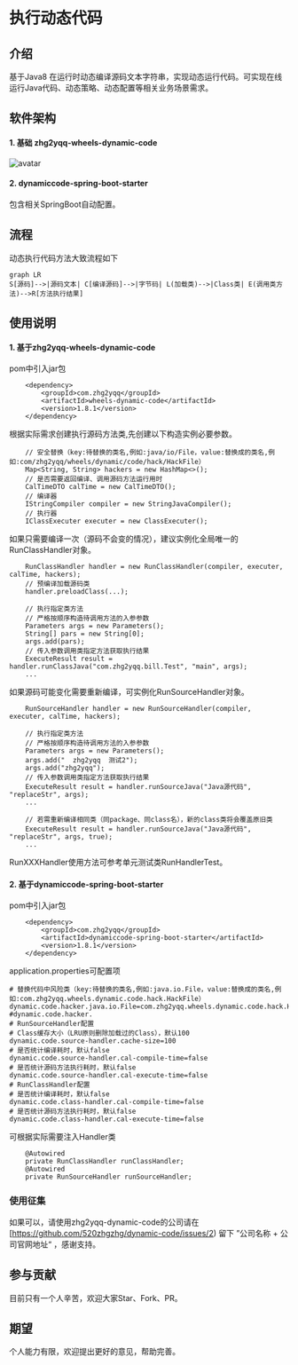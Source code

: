 # 执行动态代码

## 介绍
基于Java8 在运行时动态编译源码文本字符串，实现动态运行代码。可实现在线运行Java代码、动态策略、动态配置等相关业务场景需求。

## 软件架构
#### 1. 基础 zhg2yqq-wheels-dynamic-code
![avatar](http://resource.zhg2yqq.com/image/zhg2yqq-wheels-dynamic-code%E7%BB%93%E6%9E%84%E5%9B%BE.png)
#### 2. dynamiccode-spring-boot-starter
包含相关SpringBoot自动配置。


## 流程
动态执行代码方法大致流程如下
```mermaid
graph LR
S[源码]-->|源码文本| C[编译源码]-->|字节码| L(加载类)-->|Class类| E(调用类方法)-->R[方法执行结果]
```


## 使用说明

#### 1. 基于zhg2yqq-wheels-dynamic-code
pom中引入jar包
```
    <dependency>
        <groupId>com.zhg2yqq</groupId>
        <artifactId>wheels-dynamic-code</artifactId>
        <version>1.8.1</version>
    </dependency>
```
根据实际需求创建执行源码方法类,先创建以下构造实例必要参数。
```
    // 安全替换（key:待替换的类名,例如:java/io/File，value:替换成的类名,例如:com/zhg2yqq/wheels/dynamic/code/hack/HackFile）
    Map<String, String> hackers = new HashMap<>();
    // 是否需要返回编译、调用源码方法运行用时
    CalTimeDTO calTime = new CalTimeDTO();
    // 编译器
    IStringCompiler compiler = new StringJavaCompiler();
    // 执行器
    IClassExecuter executer = new ClassExecuter();
```
如果只需要编译一次（源码不会变的情况），建议实例化全局唯一的RunClassHandler对象。
```
    RunClassHandler handler = new RunClassHandler(compiler, executer, calTime, hackers);
    // 预编译加载源码类
    handler.preloadClass(...);

    // 执行指定类方法
    // 严格按顺序构造待调用方法的入参参数
    Parameters args = new Parameters();
    String[] pars = new String[0];
    args.add(pars);
    // 传入参数调用类指定方法获取执行结果
    ExecuteResult result = handler.runClassJava("com.zhg2yqq.bill.Test", "main", args);
    ...
```
如果源码可能变化需要重新编译，可实例化RunSourceHandler对象。
```
    RunSourceHandler handler = new RunSourceHandler(compiler, executer, calTime, hackers);

    // 执行指定类方法
    // 严格按顺序构造待调用方法的入参参数
    Parameters args = new Parameters();
    args.add("  zhg2yqq  测试2");
    args.add("zhg2yqq");
    // 传入参数调用类指定方法获取执行结果
    ExecuteResult result = handler.runSourceJava("Java源代码", "replaceStr", args);
    ...

    // 若需重新编译相同类（同package、同class名），新的class类将会覆盖原旧类
    ExecuteResult result = handler.runSourceJava("Java源代码", "replaceStr", args, true);
    ...
```
RunXXXHandler使用方法可参考单元测试类RunHandlerTest。
#### 2. 基于dynamiccode-spring-boot-starter
pom中引入jar包
```
    <dependency>
        <groupId>com.zhg2yqq</groupId>
        <artifactId>dynamiccode-spring-boot-starter</artifactId>
        <version>1.8.1</version>
    </dependency>
```
application.properties可配置项
```
# 替换代码中风险类（key:待替换的类名,例如:java.io.File，value:替换成的类名,例如:com.zhg2yqq.wheels.dynamic.code.hack.HackFile）
dynamic.code.hacker.java.io.File=com.zhg2yqq.wheels.dynamic.code.hack.HackFile
#dynamic.code.hacker.
# RunSourceHandler配置
# Class缓存大小（LRU原则删除加载过的Class），默认100
dynamic.code.source-handler.cache-size=100
# 是否统计编译耗时，默认false
dynamic.code.source-handler.cal-compile-time=false
# 是否统计源码方法执行耗时，默认false
dynamic.code.source-handler.cal-execute-time=false
# RunClassHandler配置
# 是否统计编译耗时，默认false
dynamic.code.class-handler.cal-compile-time=false
# 是否统计源码方法执行耗时，默认false
dynamic.code.class-handler.cal-execute-time=false
```
可根据实际需要注入Handler类
```
    @Autowired
    private RunClassHandler runClassHandler;
    @Autowired
    private RunSourceHandler runSourceHandler;
```
### 使用征集
如果可以，请使用zhg2yqq-dynamic-code的公司请在 [https://github.com/520zhgzhg/dynamic-code/issues/2) 留下 ”公司名称 + 公司官网地址“ ，感谢支持。

## 参与贡献

目前只有一个人辛苦，欢迎大家Star、Fork、PR。


## 期望
个人能力有限，欢迎提出更好的意见，帮助完善。
